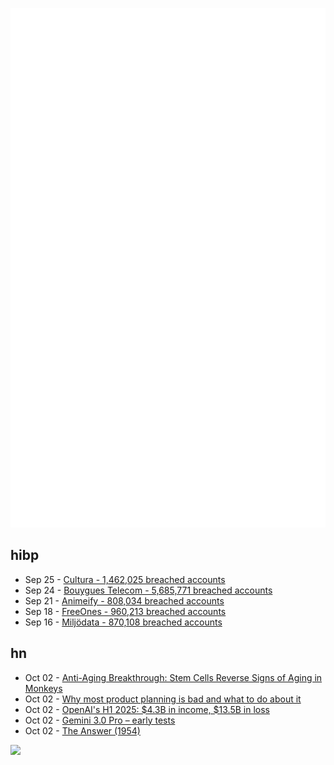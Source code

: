 ![Metrics](https://raw.githubusercontent.com/phixion/phixion/master/metrics.svg)

## hibp

<!--
for https://github.com/phixion/phixion/blob/main/.github/workflows/feeds.yml
-->
<!--START_SECTION:haveibeenpwnd-->
- Sep 25 - [Cultura - 1,462,025 breached accounts](https://haveibeenpwned.com/Breach/Cultura)
- Sep 24 - [Bouygues Telecom - 5,685,771 breached accounts](https://haveibeenpwned.com/Breach/BouyguesTelecom)
- Sep 21 - [Animeify - 808,034 breached accounts](https://haveibeenpwned.com/Breach/Animeify)
- Sep 18 - [FreeOnes - 960,213 breached accounts](https://haveibeenpwned.com/Breach/FreeOnes)
- Sep 16 - [Miljödata - 870,108 breached accounts](https://haveibeenpwned.com/Breach/Miljodata)
<!--END_SECTION:haveibeenpwnd-->

## hn

<!--
for https://github.com/phixion/phixion/blob/main/.github/workflows/feeds.yml
-->
<!--START_SECTION:hn-->
- Oct 02 - [Anti-Aging Breakthrough: Stem Cells Reverse Signs of Aging in Monkeys](https://www.nad.com/news/anti-aging-breakthrough-stem-cells-reverse-signs-of-aging-in-monkeys)
- Oct 02 - [Why most product planning is bad and what to do about it](https://blog.railway.com/p/product-planning-improvement)
- Oct 02 - [OpenAI's H1 2025: $4.3B in income, $13.5B in loss](https://www.techinasia.com/news/openais-revenue-rises-16-to-4-3b-in-h1-2025)
- Oct 02 - [Gemini 3.0 Pro – early tests](https://twitter.com/chetaslua/status/1973694615518880236)
- Oct 02 - [The Answer (1954)](https://sfshortstories.com/?p=5983)
<!--END_SECTION:hn-->

<!--
for https://yhype.me
-->
![](https://hit.yhype.me/github/profile?user_id=13013670)
